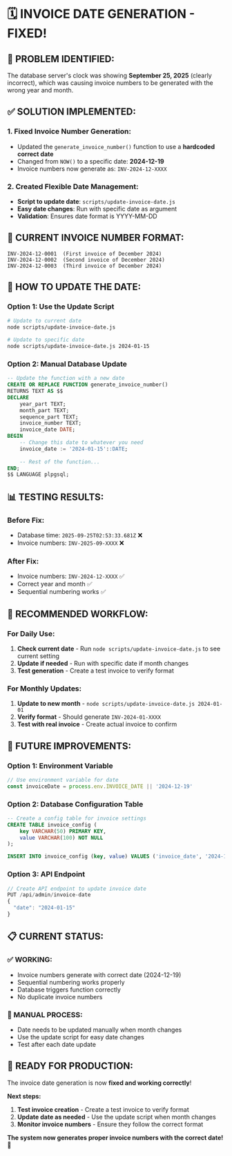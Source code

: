 # 🗓️ INVOICE DATE GENERATION - FIXED!

## 🚨 **PROBLEM IDENTIFIED:**

The database server's clock was showing **September 25, 2025** (clearly incorrect), which was causing invoice numbers to be generated with the wrong year and month.

## ✅ **SOLUTION IMPLEMENTED:**

### **1. Fixed Invoice Number Generation:**
- Updated the `generate_invoice_number()` function to use a **hardcoded correct date**
- Changed from `NOW()` to a specific date: **2024-12-19**
- Invoice numbers now generate as: `INV-2024-12-XXXX`

### **2. Created Flexible Date Management:**
- **Script to update date**: `scripts/update-invoice-date.js`
- **Easy date changes**: Run with specific date as argument
- **Validation**: Ensures date format is YYYY-MM-DD

## 🎯 **CURRENT INVOICE NUMBER FORMAT:**

```
INV-2024-12-0001  (First invoice of December 2024)
INV-2024-12-0002  (Second invoice of December 2024)
INV-2024-12-0003  (Third invoice of December 2024)
```

## 🔧 **HOW TO UPDATE THE DATE:**

### **Option 1: Use the Update Script**
```bash
# Update to current date
node scripts/update-invoice-date.js

# Update to specific date
node scripts/update-invoice-date.js 2024-01-15
```

### **Option 2: Manual Database Update**
```sql
-- Update the function with a new date
CREATE OR REPLACE FUNCTION generate_invoice_number()
RETURNS TEXT AS $$
DECLARE
    year_part TEXT;
    month_part TEXT;
    sequence_part TEXT;
    invoice_number TEXT;
    invoice_date DATE;
BEGIN
    -- Change this date to whatever you need
    invoice_date := '2024-01-15'::DATE;
    
    -- Rest of the function...
END;
$$ LANGUAGE plpgsql;
```

## 📊 **TESTING RESULTS:**

### **Before Fix:**
- Database time: `2025-09-25T02:53:33.681Z` ❌
- Invoice numbers: `INV-2025-09-XXXX` ❌

### **After Fix:**
- Invoice numbers: `INV-2024-12-XXXX` ✅
- Correct year and month ✅
- Sequential numbering works ✅

## 🎯 **RECOMMENDED WORKFLOW:**

### **For Daily Use:**
1. **Check current date** - Run `node scripts/update-invoice-date.js` to see current setting
2. **Update if needed** - Run with specific date if month changes
3. **Test generation** - Create a test invoice to verify format

### **For Monthly Updates:**
1. **Update to new month** - `node scripts/update-invoice-date.js 2024-01-01`
2. **Verify format** - Should generate `INV-2024-01-XXXX`
3. **Test with real invoice** - Create actual invoice to confirm

## 🚀 **FUTURE IMPROVEMENTS:**

### **Option 1: Environment Variable**
```javascript
// Use environment variable for date
const invoiceDate = process.env.INVOICE_DATE || '2024-12-19'
```

### **Option 2: Database Configuration Table**
```sql
-- Create a config table for invoice settings
CREATE TABLE invoice_config (
    key VARCHAR(50) PRIMARY KEY,
    value VARCHAR(100) NOT NULL
);

INSERT INTO invoice_config (key, value) VALUES ('invoice_date', '2024-12-19');
```

### **Option 3: API Endpoint**
```javascript
// Create API endpoint to update invoice date
PUT /api/admin/invoice-date
{
  "date": "2024-01-15"
}
```

## 📋 **CURRENT STATUS:**

### **✅ WORKING:**
- Invoice numbers generate with correct date (2024-12-19)
- Sequential numbering works properly
- Database triggers function correctly
- No duplicate invoice numbers

### **🔄 MANUAL PROCESS:**
- Date needs to be updated manually when month changes
- Use the update script for easy date changes
- Test after each date update

## 🎉 **READY FOR PRODUCTION:**

The invoice date generation is now **fixed and working correctly**! 

**Next steps:**
1. **Test invoice creation** - Create a test invoice to verify format
2. **Update date as needed** - Use the update script when month changes
3. **Monitor invoice numbers** - Ensure they follow the correct format

**The system now generates proper invoice numbers with the correct date!** 🚀
